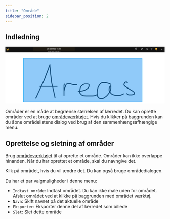 ```yaml
---
title: "Område"
sidebar_position: 2
---
```


## Indledning

![Område](area.png)

Områder er en måde at begrænse størrelsen af lærredet. Du kan oprette områder ved at bruge [områdeværktøjet](tools/area.md). Hvis du klikker på baggrunden kan du åbne områdelistens dialog ved brug af den sammenhængsafhængige menu.

## Oprettelse og sletning af områder

Brug [områdeværktøjet](tools/area.md) til at oprette et område. Områder kan ikke overlappe hinanden. Når du har oprettet et område, skal du navngive det.

Klik på området, hvis du vil ændre det. Du kan også bruge områdedialogen.

Du har et par valgmuligheder i denne menu:

* `Indtast område`: Indtast området. Du kan ikke male uden for området. Afslut området ved at klikke på baggrunden med området værktøj.
* `Navn`: Skift navnet på det aktuelle område
* `Eksporter`: Eksporter denne del af lærredet som billede
* `Slet`: Slet dette område
